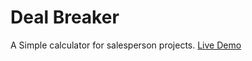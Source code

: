 
# Deal Breaker

A Simple calculator for salesperson projects. [Live Demo](https://simoneliash.github.io/dealbraker/)
